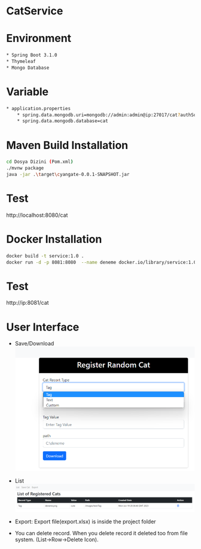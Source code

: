 # CatService

# Environment
```bash
* Spring Boot 3.1.0
* Thymeleaf
* Mongo Database
```

# Variable
```bash
* application.properties
    * spring.data.mongodb.uri=mongodb://admin:admin@ip:27017/cat?authSource=admin&readPreference=primary&ssl=false
    * spring.data.mongodb.database=cat
 ```

# Maven Build Installation
```bash
cd Dosya Dizini (Pom.xml)
./mvnw package
java -jar .\target\cyangate-0.0.1-SNAPSHOT.jar
```
# Test
http://localhost:8080/cat


# Docker Installation
```bash
docker build -t service:1.0 .
docker run -d -p 8081:8080  --name deneme docker.io/library/service:1.0
```
# Test
http://ip:8081/cat

# User Interface 

 * Save/Download  
![](save.png)


 * List
![list.png](list.png)


 * Export: Export file(export.xlsx) is inside the project folder
 * You can delete record. When you delete record it deleted too from file system. (List->Row->Delete Icon).

 
